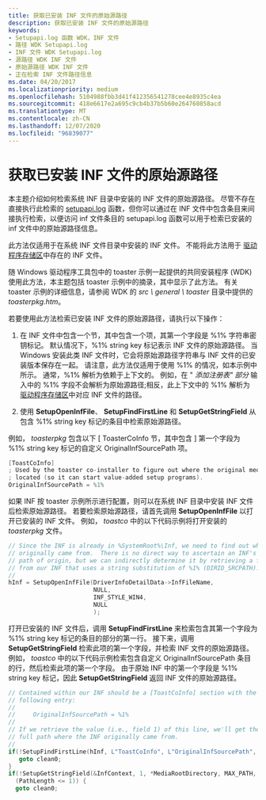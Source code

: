 ```yaml
---
title: 获取已安装 INF 文件的原始源路径
description: 获取已安装 INF 文件的原始源路径
keywords:
- Setupapi.log 函数 WDK，INF 文件
- 路径 WDK Setupapi.log
- INF 文件 WDK Setupapi.log
- 源路径 WDK INF 文件
- 原始源路径 WDK INF 文件
- 正在检索 INF 文件路径信息
ms.date: 04/20/2017
ms.localizationpriority: medium
ms.openlocfilehash: 5104988fbb3d41f412356541278cee4e8935c4ea
ms.sourcegitcommit: 418e6617e2a695c9cb4b37b5b60e264760858acd
ms.translationtype: MT
ms.contentlocale: zh-CN
ms.lasthandoff: 12/07/2020
ms.locfileid: "96839077"
---
```

# <a name="obtaining-the-original-source-path-of-an-installed-inf-file"></a>获取已安装 INF 文件的原始源路径


本主题介绍如何检索系统 INF 目录中安装的 INF 文件的原始源路径。 尽管不存在直接执行此检索的 [setupapi.log](setupapi.md) 函数，但你可以通过在 INF 文件中包含条目来间接执行检索，以便访问 inf 文件条目的 setupapi.log 函数可以用于检索已安装的 inf 文件中的原始源路径信息。

此方法仅适用于在系统 INF 文件目录中安装的 INF 文件。 不能将此方法用于 [驱动程序存储区](driver-store.md)中存在的 INF 文件。

随 Windows 驱动程序工具包中的 toaster 示例一起提供的共同安装程序 (WDK) 使用此方法，本主题包括 toaster 示例中的摘录，其中显示了此方法。 有关 toaster 示例的详细信息，请参阅 WDK 的 *src \\ general \\ toaster* 目录中提供的 *toasterpkg.htm*。

若要使用此方法检索已安装 INF 文件的原始源路径，请执行以下操作：

1.  在 INF 文件中包含一个节，其中包含一个项，其第一个字段是 %1% 字符串密钥标记。 默认情况下，%1% string key 标记表示 INF 文件的原始源路径。 当 Windows 安装此类 INF 文件时，它会将原始源路径字符串与 INF 文件的已安装版本保存在一起。 请注意，此方法仅适用于使用 %1% 的情况，如本示例中所示。 通常，%1% 解析为依赖于上下文的。 例如，在 " *添加注册表" 部分* 输入中的 %1% 字段不会解析为原始源路径;相反，此上下文中的 %1% 解析为 [驱动程序存储区](driver-store.md)中对应 INF 文件的路径。

2.  使用 **SetupOpenInfFile**、 **SetupFindFirstLine** 和 **SetupGetStringField** 从包含 %1% string key 标记的条目中检索原始源路径。

例如， *toasterpkg* 包含以下 \[ ToasterCoInfo 节，其中包含 \] 第一个字段为 %1% string key 标记的自定义 OriginalInfSourcePath 项。

```cpp
[ToastCoInfo]
; Used by the toaster co-installer to figure out where the original media is
; located (so it can start value-added setup programs).
OriginalInfSourcePath = %1%
```

如果 INF 按 toaster 示例所示进行配置，则可以在系统 INF 目录中安装 INF 文件后检索原始源路径。 若要检索原始源路径，请首先调用 **SetupOpenInfFile** 以打开已安装的 INF 文件。 例如， *toastco* 中的以下代码示例将打开安装的 *toasterpkg* 文件。

```cpp
// Since the INF is already in %SystemRoot%\Inf, we need to find out where it
// originally came from.  There is no direct way to ascertain an INF's
// path of origin, but we can indirectly determine it by retrieving a field
// from our INF that uses a string substitution of %1% (DIRID_SRCPATH).
//
hInf = SetupOpenInfFile(DriverInfoDetailData->InfFileName,
                        NULL,
                        INF_STYLE_WIN4,
                        NULL
                        );
```

打开已安装的 INF 文件后，调用 **SetupFindFirstLine** 来检索包含其第一个字段为 %1% string key 标记的条目的部分的第一行。 接下来，调用 **SetupGetStringField** 检索此项的第一个字段，并检索 INF 文件的原始源路径。 例如， *toastco* 中的以下代码示例检索包含自定义 OriginalInfSourcePath 条目的行，然后检索此项的第一个字段。 由于原始 INF 中的第一个字段是 %1% string key 标记，因此 **SetupGetStringField** 返回 INF 文件的原始源路径。

```cpp
// Contained within our INF should be a [ToastCoInfo] section with the
// following entry:
//
//     OriginalInfSourcePath = %1%
//
// If we retrieve the value (i.e., field 1) of this line, we'll get the
// full path where the INF originally came from.
//
if(!SetupFindFirstLine(hInf, L"ToastCoInfo", L"OriginalInfSourcePath", &InfContext)) {
   goto clean0;
}
if(!SetupGetStringField(&InfContext, 1, *MediaRootDirectory, MAX_PATH, &PathLength) ||
  (PathLength <= 1)) {
  goto clean0;
```

 

 





